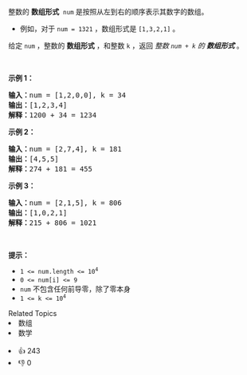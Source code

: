 <p>整数的 <strong>数组形式</strong> &nbsp;<code>num</code>&nbsp;是按照从左到右的顺序表示其数字的数组。</p>

<ul> 
 <li>例如，对于 <code>num = 1321</code> ，数组形式是 <code>[1,3,2,1]</code> 。</li> 
</ul>

<p>给定 <code>num</code> ，整数的 <strong>数组形式</strong> ，和整数 <code>k</code> ，返回 <em>整数 <code>num + k</code> 的 <strong>数组形式</strong></em> 。</p>

<p>&nbsp;</p>

<ol> 
</ol>

<p><strong>示例 1：</strong></p>

<pre>
<strong>输入：</strong>num = [1,2,0,0], k = 34
<strong>输出：</strong>[1,2,3,4]
<strong>解释：</strong>1200 + 34 = 1234
</pre>

<p><strong>示例 2：</strong></p>

<pre>
<strong>输入：</strong>num = [2,7,4], k = 181
<strong>输出：</strong>[4,5,5]
<strong>解释：</strong>274 + 181 = 455
</pre>

<p><strong>示例 3：</strong></p>

<pre>
<strong>输入：</strong>num = [2,1,5], k = 806
<strong>输出：</strong>[1,0,2,1]
<strong>解释：</strong>215 + 806 = 1021
</pre>

<p>&nbsp;</p>

<p><strong>提示：</strong></p>

<ul> 
 <li><code>1 &lt;= num.length &lt;= 10<sup>4</sup></code></li> 
 <li><code>0 &lt;= num[i] &lt;= 9</code></li> 
 <li><code>num</code>&nbsp;不包含任何前导零，除了零本身</li> 
 <li><code>1 &lt;= k &lt;= 10<sup>4</sup></code></li> 
</ul>

<div><div>Related Topics</div><div><li>数组</li><li>数学</li></div></div><br><div><li>👍 243</li><li>👎 0</li></div>